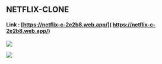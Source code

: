 ## NETFLIX-CLONE

#### Link : [https://netflix-c-2e2b8.web.app/]( https://netflix-c-2e2b8.web.app/)


[<img src="https://i.ibb.co/CV9630D/netflix-1.png" />]()

[<img src="https://i.ibb.co/bHDBQsD/netflix-2.png" />]()
